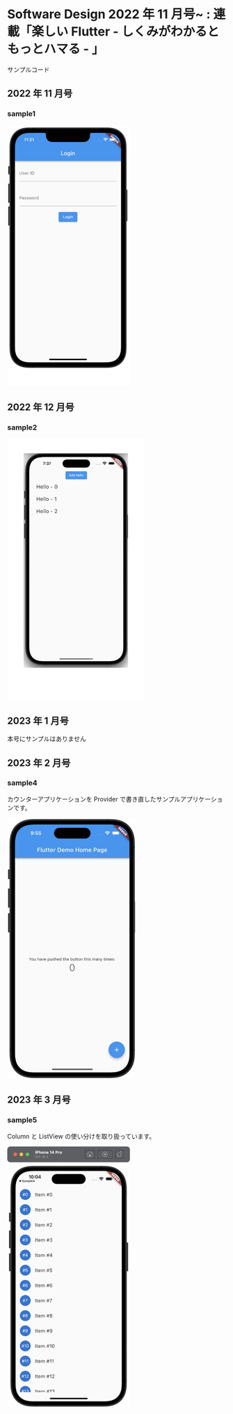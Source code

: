 # Software Design 2022 年 11 月号~ : 連載「楽しい Flutter - しくみがわかるともっとハマる - 」

サンプルコード

## 2022 年 11 月号

### sample1

<img src="./assets/sample1.png" height="600" alt="screen capture for sample1 app." />

## 2022 年 12 月号

### sample2

<img src="./assets/sample2.png" height="600" alt="screen capture for sample2 app." />

## 2023 年 1 月号

本号にサンプルはありません

## 2023 年 2 月号

### sample4

カウンターアプリケーションを Provider で書き直したサンプルアプリケーションです。

<img src="./assets/sample4.png" height="600" alt="screen capture for sample4 app." />

## 2023 年 3 月号

### sample5

Column と ListView の使い分けを取り扱っています。

<img src="./assets/sample5.png" height="600" alt="screen capture for sample5 app." />
